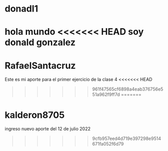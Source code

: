 # donadl1
hola mundo
<<<<<<< HEAD
soy donald gonzalez
=======
# RafaelSantacruz
Este es mi aporte para el primer ejercicio de la clase 4 
<<<<<<< HEAD
>>>>>>> 961f47565cf6898a4eab376756e551a962f9ff7d
=======
# kalderon8705
ingreso nuevo
aporte del 12 de julio 2022
>>>>>>> 9cfb957eed4d719e397298e9514671fa052f6d79
